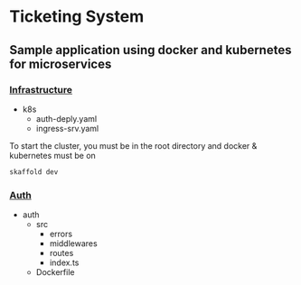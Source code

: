# Ticketing System

## Sample application using docker and kubernetes for microservices

### [Infrastructure](https://github.com/tclohm/ticketing-system/tree/main/infrastructure/k8s)
- k8s
  - auth-deply.yaml
  - ingress-srv.yaml

To start the cluster, you must be in the root directory 
and 
docker & kubernetes must be on

```sh
skaffold dev
```
### [Auth](https://github.com/tclohm/ticketing-system/tree/main/auth)
- auth
  - src
    - errors
    - middlewares
    - routes
    - index.ts
  - Dockerfile   
